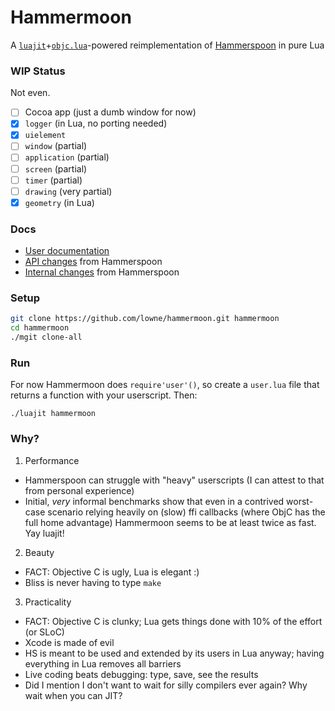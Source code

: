 # Hammermoon
A [`luajit`](https://github.com/luapower/luajit)+[`objc.lua`](https://github.com/lowne/objc/)-powered reimplementation of [Hammerspoon](https://hammerspoon.org) in pure Lua

### WIP Status
Not even.

- [ ] Cocoa app (just a dumb window for now)
- [x] `logger` (in Lua, no porting needed)
- [x] `uielement`
- [ ] `window` (partial)
- [ ] `application` (partial)
- [ ] `screen` (partial)
- [ ] `timer` (partial)
- [ ] `drawing` (very partial)
- [x] `geometry` (in Lua)

### Docs
- [User documentation](build/docs/md/README.md)
- [API changes](build/docs/md/API_CHANGES.md) from Hammerspoon
- [Internal changes](build/docs/md/INTERNAL_CHANGES.md) from Hammerspoon

### Setup
```bash
git clone https://github.com/lowne/hammermoon.git hammermoon
cd hammermoon
./mgit clone-all
```

### Run
For now Hammermoon does `require'user'()`, so create a `user.lua` file that returns a function with your userscript. Then:
```
./luajit hammermoon
```

### Why?

1. Performance 
  - Hammerspoon can struggle with "heavy" userscripts (I can attest to that from personal experience)
  - Initial, *very* informal benchmarks show that even in a contrived worst-case scenario relying heavily on (slow) ffi callbacks (where ObjC has the full home advantage) Hammermoon seems to be at least twice as fast. Yay luajit!
2. Beauty
  - FACT: Objective C is ugly, Lua is elegant :)
  - Bliss is never having to type `make`
3. Practicality
  - FACT: Objective C is clunky; Lua gets things done with 10% of the effort (or SLoC)
  - Xcode is made of evil
  - HS is meant to be used and extended by its users in Lua anyway; having everything in Lua removes all barriers
  - Live coding beats debugging: type, save, see the results
  - Did I mention I don't want to wait for silly compilers ever again? Why wait when you can JIT?


